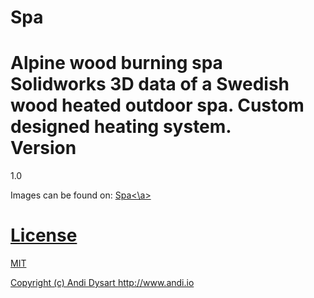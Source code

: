 Spa
===

Alpine wood burning spa
<br>
Solidworks 3D data of a Swedish wood heated outdoor spa. Custom designed heating system.
<br>
Version
==
1.0

Images can be found on: <a href src="http://www.andi.io/spa/">Spa<\a>

License
==

MIT

Copyright (c) Andi Dysart http://www.andi.io
